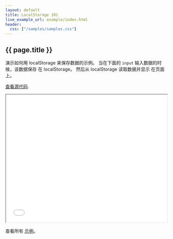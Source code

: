 ```yaml
---
layout: default
title: LocalStorage 101
live_example_url: example/index.html
header:
  css: ["/samples/samples.css"]
---
```


## {{ page.title }}

演示如何用 localStorage 来保存数据的示例。
当在下面的 `input` 输入数据的时候，该数据保存
在 localStorage。 然后从 localStorage 读取数据并显示
在页面上。

[查看源代码](https://github.com/dart-lang/dart-samples/tree/master/web/html5/localstorage/basics).

<iframe class="running-app-frame"
        style="height:400px;width:100%;"
        src="{{page.live_example_url}}">
</iframe>

查看所有 [示例](/samples/)。
